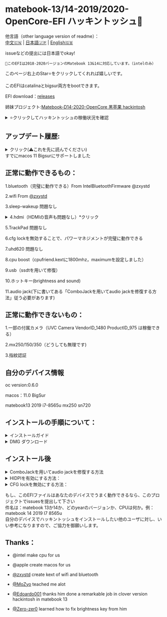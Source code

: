 # matebook-13/14-2019/2020-OpenCore-EFI  ハッキントッシュ  

他言語（other language version of readme）：  
[中文🇨🇳](readme.md) | [日本語🇯🇵](readme-jp.md) | [English🇬🇧](readme-en.md)   

issueなどの提出には日本語でokay!  

```
このEFIは2018-2020バージョンのMatebook 13&14に対応しています。（intelのみ）
```

このページ右上のStar⭐️をクリックしてくれれば嬉しいです。  

このEFIはcatalinaとbigsur両方をbootできます。  

EFI download：[releases](https://github.com/ske1996/matebook-13-2019-oc-efi/releases)  



姉妹プロジェクト:[Matebook-D14-2020-OpenCore 黑苹果 hackintosh  ](https://github.com/ske1996/Matebook-D14-2020-hackintosh)  

<details>  
<summary>⭐️クリックしてハッキントッシュの稼働状況を確認</summary>  
  
![image](https://i0.hdslb.com/bfs/article/0d73e23780c4a4a5b80b1e956dc8957bb95f3372.jpg@1320w_880h.webp)  
![image](https://i0.hdslb.com/bfs/article/3c89fd7615510c1b2e9efa1c6024348b4b635abc.jpg@1320w_1760h.webp)  

</details>   

       

## アップデート履歴:  
<details>  
<summary>クリック(⚠️これを先に読んでください)</summary>  
  
- 20200918:  
二つのfakepcidのkextと一部の無意味のものを削除し、さらにwifiとbluetoothの衝突issueの解決を試しましたが、100％の解決とは言えないかもしれません。    

- 20200917:  
最新のAirportItlwmを使用していますので、これからheliportは必要なくなります、さらにOCを0.6.1にアップグレードしました  
bigsurとcatalinaのEFIファイルを分けましたので、自分のOSバージョンに応じてダウンロードする必要があります。  




- 20200916:  
delete more useless kext and ssdt,this version will take less ram,and upgrade opencore to 0.6.1  

 
- 20200905:   
イースター・エッグが含まれています+SMCLightSensor.kext  

 
 
- 20200822:  
一部の無意味のssdtを削除しました。  

  
- 20200814:  
V0814のEFIはcatalinaとbigsur両方をbootできるようにしました、一部のssdtを作り直しました。  

- 20200806:  
OpenCoreをオフィシャルの0.6.0にアップグレードしました。  


- 20200802:  
updated itlwmx.kext for 2020ver laptop,[click for download](https://github.com/ske1996/matebook-13-2019-oc-efi/raw/master/itlwmx%20beta0802.zip) 

- 20200728:  
itlwm.kextとHeliPort.dmgをpublic betaバージョンに更新しました  
HeliPort.dmgの使い方：macOSでダブルクリックでインストールする  


- 20200725:  
Macos 10.15.6までに対応できることを判明した   

- 20200724:  
opencoreを0.5.9にアップグレードしました。  

- 20200715:  
audio jackを修復しました。方法は下の「ComboJackを用いてaudio jackを修復する方法」に書いてあります。  

- 20200712:  
このEFIファイルは matebook 13/14 2019で動作できるのを判明しました。  
そして、2020 versionでの動作状況は以下となります:  
wifiのkextはload不能,他の部分は 2019 version,と同じでうまう動作できる.  
原因は2020 versionには第二世代のac9560を使用しているらしいです、今後には、修復を期待できると考えています。


- 20200710:  
マックOSをインストールするためのclover EFIを添付しました、    
このclover EFIファイルはマックOSをbootすることにも使えるのですが、  
opencore(oc) efiを使ってマックOSをbootすることをお勧めします.  


- 20200709:  
1.新しい　MLB,ROM,Serial numberをアップデートしました   
2.緊急修復に使うWRCOVERY.BINを添付しました、このファィルはrecoveryから抽出したものです  
使い方:SSDのESRにコピーして下さい

![image](https://github.com/ske1996/matebook-13-2019-oc-efi/blob/master/%E6%9D%82%E9%A1%B9/recovery.png?raw=true)   

</details>  
すでにmacos 11 Bigsurにサポートしました  

## 正常に動作できるもの：

1.bluetooth（完璧に動作できる）From IntelBluetoothFirmware @zxystd

2.wifi  From [@zxystd](https://github.com/OpenIntelWireless/itlwm)  

3.sleep-wakeup 問題なし

<details>  
<summary>4.hdmi（HDMIの音声も問題なし）*クリック</summary>   
  
⭕️MataBook 13 2018-2020 そのまま使えます。  
❌MataBook 14 2019-2020 config.plistのFramebuffer部分を [この内容に変更する必要があり](https://github.com/ske1996/matebook-13-2019-oc-efi/issues/49)  
ただし、MataBook 14ではそのままに使えるケースもありますので、もしHDMIに問題がなければ、config.plistを編集しないのがおすすめです。  

 </details>   
 
5.TrackPad 問題なし  

6.cfg lockを無効することで、パワーマネジメントが完璧に動作できる  

7.uhd620 問題なし  

8.cpu boost（cpufriend.kextに1800mhz，maximumを設定しました）  

9.usb（ssdtを用いて修復）

10.ホットキー(brightness and sound)  

11.audio jack(下に書いてある「ComboJackを用いてaudio jackを修復する方法」従う必要があります)


  
## 正常に動作できないもの：  


1.一部の付属カメラ（UVC Camera VendorID_1480 ProductID_975 は稼働できる） 

2.mx250/150/350（どうしても無理です)  
  
3.指紋認証  


  
## 自分のデバイス情報     

oc version:0.6.0  

macos：11.0 BigSur    

matebook13 2019 i7-8565u mx250 sn720  



## インストールの手順について：  
<details>  
<summary>インストールガイド</summary>   
    
    
下の外部ページを参考して下さい：  
（このガイドは最高のものですが、一定の英語能力が必要です）　　

https://dortania.github.io/vanilla-laptop-guide/preparations/installer-overview.html  
</details>   
 

<details>  
<summary>DMG ダウンロード</summary>   
  
（上のガイドでは、インストールimgをダウンロードすることにマックOSのデバイス(Hackintosh可)が必要です）    

もし手元にはマックOSのデイバスを持っていない場合：  


  
下のリンクからOSをインストールするに使うimgをダウンロード可能:  
https://blog.daliansky.net/macOS-Catalina-10.15.5-19F96-Release-version-with-Clover-5118-original-image-Double-EFI-Version-UEFI-and-MBR.html  
 
上記の外部ページは中国語で記載されていますので、chromeの翻訳機能をお勧めします.

上記のページでimgをダウンロードするリンクを速く見つかるために以下の文字をそのページでサーチして下さい:  

10.15.5 19F101 双EFI分区版
    
      
  
</details>   


## インストール後


<details>  
<summary>ComboJackを用いてaudio jackを修復する方法</summary>   

![image](https://github.com/ske1996/matebook-13-2019-oc-efi/blob/master/%E6%9D%82%E9%A1%B9/audiojack.png?raw=true)  

From Heporis:  　　

https://github.com/randomprofilename/ComboJack


1.私の倉庫から[ComboJack-master.zip(クリック)](https://github.com/ske1996/matebook-13-2019-oc-efi/raw/master/ComboJack-master.zip)をダウンロード  
2.ターミナルでComboJack_Installer/install.shを実行します  
3.再起動します
  
  
</details>   


<details>  
<summary>HIDPIを有効にする方法：</summary>   
    
⚠️気をつけてください：  
OSのバージョンに応じて、使うプログラムぎ異なります     
BigSur：[click to download](https://github.com/ske1996/matebook-13-2019-oc-efi/raw/master/Bigsur/%EF%BC%88BigSur%E6%96%B9%E6%A1%882%EF%BC%89hidpi.zip)  
Catalina：https://github.com/xzhih/one-key-hidpi  

 

自分の例：  
1. enable HiDPi (with patch/inject EDID)ーーーーーーー 一番目のステップで"2"を選んで下さい
2. macbook pro   
3. input 6    
4. input  1600x1066 1343x895 2160x1440  


HiDPIをオンにしてから、モニターに関するsettingで解析度を1343x895、これに設定してください、他の解析度に設定しますと、BUGが出てきます。

*注意⚠️画像の左の部分を見てください、その1343x895が正しいです。しかし、右の選択肢に関しては、必ず画像と同じ位置ではありませんので注意してください。  


![image](http://m.qpic.cn/psc?/V51Uqo3Z3KmDDj0bhEZH0ySaLy25K537/ruAMsa53pVQWN7FLK88i5q01OKCJFpwjG8DeWk34ZAlT4PiIkTwV7VOQNDBpBB7OkqG1Id2.r35y0gnRAtugvhPBj1i6J0*cx1bGL996lhQ!/b&bo=NAV8AwAAAAADB2w!&rf=viewer_4)  

*注意⚠️画像の左の部分を見てください、その1343x895が正しいです。しかし、右の選択肢に関しては、必ず画像と同じ位置ではありませんので注意してください。 




</details>   
  
  

<details>  
<summary>CFG lockを無効にする方法：</summary>   
    
⚠️  

まずはHUAWEIの公式サイトでBIOSを1.28にアップグレードするためのパッケージをダウンロードし、BIOSをアップグレードします。   


1.USBメモリ（容量には最低制限なし）をfat32にフォーマットする

2.USBメモリのルートで名前が"EFI"のフォルダを作る  

3.EFIフォルダ内に名前が"BOOT"のフォルダを作る  

4.[cfgunlock.zip(クリック)](https://github.com/ske1996/matebook-13-2019-oc-efi/raw/master/cfgunlock.zip)をダウンロード  

5.cfgunlock.zip内のbootx64.efiをEFI/BOOTにコピー 

そして、そのusbメモリーを用い、BOOTする  

After you boot   

Press alt and "＝" in same time  
(BTW,my keyborad is standard USA version,the hot key is not same between different language version keyboard,so strongly recommand to get an external USA version keyborad for this guide)  

And use ↑and↓ in your keyboard to find "cpusetup"  


And press enter in keyboard to enter "cpusetup"  


You will see this.  
![image](https://github.com/ske1996/matebook-13-2019-oc-efi/blob/master/%E6%9D%82%E9%A1%B9/RU.jpg?raw=true)

  
0030-0E in your computer must be 01  

Use ←→↑↓ key to pick it and press enter  

Then,put "00" in  

Then,press ctrl and w in same time to save setting   

If save successfully,it will tell you like"update written"(i forget it)  

And alt+q to quit  

Btw.DO NOT use opencore to boot what i uploaded  

That is all of how to unlock cfg in matebook13 2019  

And you will get a perfect power management  

</details>   

      
      

もし、このEFIファイルはあなたのデバイスでうまく動作できるなら、このプロジェクトでissuesを提出して下さい  
件名は：matebook 13か14か、どのyearのバージョンか、CPUは何か。例：matebook 14 2019 I7 8565u  
自分のデバイスでハッキントッシュをインストールしたい他のユーザに対し、いい参考になりますので、ご協力を御願いします。

## Thanks：

- @intel make cpu for us

- @apple create macos for us
 
- [@zxystd](https://github.com/OpenIntelWireless/itlwm) create kext of wifi and bluetooth  

- [@MoZyo](https://github.com/MoZyo/RedmiBook-13-10th-Gen-Intel-Hackintosh) teached me alot

- [@Edoardo001](https://github.com/Edoardo001/Matebook-13-Hackintosh)  thanks him done a remarkable job in clover version hackintosh in matebook 13

- [@Zero-zer0](https://github.com/Zero-zer0) learned how to fix brightness key from him
